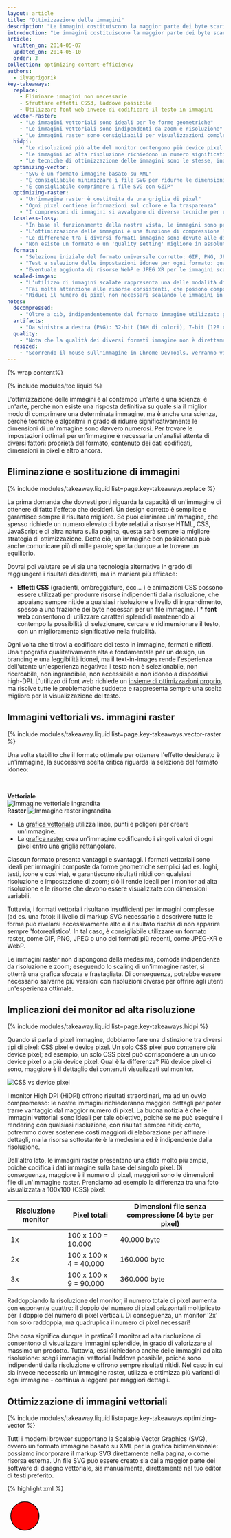 ```yaml
---
layout: article
title: "Ottimizzazione delle immagini"
description: "Le immagini costituiscono la maggior parte dei byte scaricati su una pagina Web e occupano spesso una parte significativa di spazio visivo. Di conseguenza, ottimizzare le immagini consente spesso di risparmiare byte e migliorare le prestazioni del sito Web: meno byte deve scaricare il browser, meno traffico si crea sulla larghezza di banda del client, più rapidamente il browser è in grado di scaricare e renderizzare contenuti utili sul monitor."
introduction: "Le immagini costituiscono la maggior parte dei byte scaricati su una pagina Web e occupano spesso una parte significativa di spazio visivo. Di conseguenza, ottimizzare le immagini consente spesso di risparmiare byte e migliorare le prestazioni del sito Web: meno byte deve scaricare il browser, meno traffico si crea sulla larghezza di banda del client, più rapidamente il browser è in grado di scaricare e renderizzare contenuti utili sul monitor."
article:
  written_on: 2014-05-07
  updated_on: 2014-05-10
  order: 3
collection: optimizing-content-efficiency
authors:
  - ilyagrigorik
key-takeaways:
  replace:
    - Eliminare immagini non necessarie
    - Sfruttare effetti CSS3, laddove possibile
    - Utilizzare font web invece di codificare il testo in immagini
  vector-raster:
    - "Le immagini vettoriali sono ideali per le forme geometriche"
    - "Le immagini vettoriali sono indipendenti da zoom e risoluzione"
    - "Le immagini raster sono consigliabili per visualizzazioni complesse e dettagliate, contenenti numerose forme irregolari"
  hidpi:
    - "Le risoluzioni più alte del monitor contengono più device pixel per CSS pixel"
    - "Le immagini ad alta risoluzione richiedono un numero significativamente più alto di pixel e byte"
    - "Le tecniche di ottimizzazione delle immagini sono le stesse, indipendentemente dalla risoluzione"
  optimizing-vector:
    - "SVG è un formato immagine basato su XML"
    - "È consigliabile minimizzare i file SVG per ridurne le dimensioni"
    - "È consigliabile comprimere i file SVG con GZIP"
  optimizing-raster:
    - "Un'immagine raster è costituita da una griglia di pixel"
    - "Ogni pixel contiene informazioni sul colore e la trasparenza"
    - "I compressori di immagini si avvalgono di diverse tecniche per ridurre il numero di bit necessari per pixel, riducendo quindi le dimensioni del file immagine"
  lossless-lossy:
    - "In base al funzionamento della nostra vista, le immagini sono perfette per la compressione lossy"
    - "L'ottimizzazione delle immagini è una funzione di compressione lossy e lossless"
    - "Le differenze tra i diversi formati immagine sono dovute alle diverse modalità e tipologie di algoritmi lossy e lossless utilizzati per l'ottimizzazione"
    - "Non esiste un formato o un 'quality setting' migliore in assoluto per tutte le immagini: ogni combinazione tra compressore e immagini produce un risultato unico"
  formats:
    - "Selezione iniziale del formato universale corretto: GIF, PNG, JPEG"
    - "Test e selezione delle impostazioni idonee per ogni formato: qualità, dimensioni palette, ecc..."
    - "Eventuale aggiunta di risorse WebP e JPEG XR per le immagini scalate per i client attuali"
  scaled-images:
    - "L'utilizzo di immagini scalate rappresenta una delle modalità di ottimizzazione più semplice ed efficace"
    - "Fai molta attenzione alle risorse consistenti, che possono comportare costi elevati"
    - "Riduci il numero di pixel non necessari scalando le immagini in base alle dimensioni del display"
notes:
  decompressed:
    - "Oltre a ciò, indipendentemente dal formato immagine utilizzato per il trasferimento dei dati dal server al client, quando l'immagine viene decodificata dal browser, ogni pixel occupa sempre 4 byte di memoria. Ciò può rappresentare un limite notevole per le immagini di grandi dimensioni e i dispositivi che non dispongono di memoria sufficiente, come ad esempio i dispositivi mobili entry level."
  artifacts:
    - "Da sinistra a destra (PNG): 32-bit (16M di colori), 7-bit (128 colori), 5-bit (32 colori). Immagini complesse con transizioni di colore graduali (gradienti, cielo, ecc... ) richiedono palette di colori più ampie per evitare artefatti visivi come l'effetto pixel del cielo nella visualizzazione a 5 bit. Al contrario, se l'immagine utilizza soltanto alcuni colori, una palette ampia spreca soltanto bit preziosi!"
  quality:
    - "Nota che la qualità dei diversi formati immagine non è direttamente paragonabile per via delle differenze presenti tra gli algoritmi utilizzati per la codificazione delle immagini: una qualità 90 JPEG produrrà un risultato molto diverso da una qualità 90 WebP. Di fatto, persino i livelli di qualità relativi al medesimo formato immagine possono produrre risultati visibilmente diversi in base al compressore utilizzato."
  resized:
    - "Scorrendo il mouse sull'immagine in Chrome DevTools, verranno visualizzate le dimensioni sia 'natural' che 'display' dell'immagine. Nell'esempio precedente, l'immagine da 300x260 pixel viene scaricata per poi essere tuttavia downscaled (ridotta) sul client alla visualizzazione."
---
```


{% wrap content%}

<style>
  img, video, object {
    max-width: 100%;
  }

  img.center {
    display: block;
    margin-left: auto;
    margin-right: auto;
  }
</style>

{% include modules/toc.liquid %}

L'ottimizzazione delle immagini è al contempo un'arte e una scienza: è un'arte, perché non esiste una risposta definitiva su quale sia il miglior modo di comprimere una determinata immagine, ma è anche una scienza, perché tecniche e algoritmi in grado di ridurre significativamente le dimensioni di un'immagine sono davvero numerosi. Per trovare le impostazioni ottimali per un'immagine è necessaria un'analisi attenta di diversi fattori: proprietà del formato, contenuto dei dati codificati, dimensioni in pixel e altro ancora.

## Eliminazione e sostituzione di immagini

{% include modules/takeaway.liquid list=page.key-takeaways.replace %}

La prima domanda che dovresti porti riguarda la capacità di un'immagine di ottenere di fatto l'effetto che desideri. Un design corretto è semplice e garantisce sempre il risultato migliore. Se puoi eliminare un'immagine, che spesso richiede un numero elevato di byte relativi a risorse HTML, CSS, JavaScript e di altra natura sulla pagina, questa sarà sempre la migliore strategia di ottimizzazione. Detto ciò, un'immagine ben posizionata può anche comunicare più di mille parole; spetta dunque a te trovare un equilibrio.

Dovrai poi valutare se vi sia una tecnologia alternativa in grado di raggiungere i risultati desiderati, ma in maniera più efficace:

* **Effetti CSS** (gradienti, ombreggiature, ecc... ) e animazioni CSS possono essere utilizzati per produrre risorse indipendenti dalla risoluzione, che appaiano sempre nitide a qualsiasi risoluzione e livello di ingrandimento, spesso a una frazione dei byte necessari per un file immagine.
I * **font web** consentono di utilizzare caratteri splendidi mantenendo al contempo la possibilità di selezionare, cercare e ridimensionare il testo, con un miglioramento significativo nella fruibilità.

Ogni volta che ti trovi a codificare del testo in immagine, fermati e rifletti. Una tipografia qualitativamente alta è fondamentale per un design, un branding e una leggibilità idonei, ma il text-in-images rende l'esperienza dell'utente un'esperienza negativa: il testo non è selezionabile, non ricercabile, non ingrandibile, non accessibile e non idoneo a dispositivi high-DPI. L'utilizzo di font web richiede un [insieme di ottimizzazioni proprio](https://www.igvita.com/2014/01/31/optimizing-web-font-rendering-performance/), ma risolve tutte le problematiche suddette e rappresenta sempre una scelta migliore per la visualizzazione del testo.


## Immagini vettoriali vs. immagini raster

{% include modules/takeaway.liquid list=page.key-takeaways.vector-raster %}

Una volta stabilito che il formato ottimale per ottenere l'effetto desiderato è un'immagine, la successiva scelta critica riguarda la selezione del formato idoneo:

&nbsp;

<div class="clear">
  <div class="g--half">
    <b>Vettoriale</b>
    <img class="center" src="images/vector-zoom.png" alt="Immagine vettoriale ingrandita">
  </div>

  <div class="g--half g--last">
    <b>Raster</b>
    <img src="images/raster-zoom.png" alt="Immagine raster ingrandita">
  </div>
</div>

* La [grafica vettoriale](http://en.wikipedia.org/wiki/Vector_graphics) utilizza linee, punti e poligoni per creare un'immagine.
* La [grafica raster](http://en.wikipedia.org/wiki/Raster_graphics) crea un'immagine codificando i singoli valori di ogni pixel entro una griglia rettangolare.

Ciascun formato presenta vantaggi e svantaggi. I formati vettoriali sono ideali per immagini composte da forme geometriche semplici (ad es. loghi, testi, icone e così via), e garantiscono risultati nitidi con qualsiasi risoluzione e impostazione di zoom; ciò li rende ideali per i monitor ad alta risoluzione e le risorse che devono essere visualizzate con dimensioni variabili.

Tuttavia, i formati vettoriali risultano insufficienti per immagini complesse (ad es. una foto): il livello di markup SVG necessario a descrivere tutte le forme può rivelarsi eccessivamente alto e il risultato rischia di non apparire sempre 'fotorealistico'. In tal caso, è consigliabile utilizzare un formato raster, come GIF, PNG, JPEG o uno dei formati più recenti, come JPEG-XR e WebP.

Le immagini raster non dispongono della medesima, comoda indipendenza da risoluzione e zoom; eseguendo lo scaling di un'immagine raster, si otterrà una grafica sfocata e frastagliata. Di conseguenza, potrebbe essere necessario salvarne più versioni con risoluzioni diverse per offrire agli utenti un'esperienza ottimale.


## Implicazioni dei monitor ad alta risoluzione

{% include modules/takeaway.liquid list=page.key-takeaways.hidpi %}

Quando si parla di pixel immagine, dobbiamo fare una distinzione tra diversi tipi di pixel: CSS pixel e device pixel. Un solo CSS pixel può contenere più device pixel; ad esempio, un solo CSS pixel può corrispondere a un unico device pixel o a più device pixel. Qual è la differenza? Più device pixel ci sono, maggiore è il dettaglio dei contenuti visualizzati sul monitor.

<img src="images/css-vs-device-pixels.png" class="center" alt="CSS vs device pixel">

I monitor High DPI (HiDPI) offrono risultati straordinari, ma ad un ovvio compromesso: le nostre immagini richiederanno maggiori dettagli per poter trarre vantaggio dal maggior numero di pixel. La buona notizia è che le immagini vettoriali sono ideali per tale obiettivo, poiché se ne può eseguire il rendering con qualsiasi risoluzione, con risultati sempre nitidi; certo, potremmo dover sostenere costi maggiori di elaborazione per affinare i dettagli, ma la risorsa sottostante è la medesima ed è indipendente dalla risoluzione.

Dall'altro lato, le immagini raster presentano una sfida molto più ampia, poiché codifica i dati immagine sulla base del singolo pixel. Di conseguenza, maggiore è il numero di pixel, maggiori sono le dimensioni file di un'immagine raster. Prendiamo ad esempio la differenza tra una foto visualizzata a 100x100 (CSS) pixel:

<table class="table-3">
<colgroup><col span="1"><col span="1"><col span="1"></colgroup>
<thead>
  <tr>
    <th>Risoluzione monitor</th>
    <th>Pixel totali</th>
    <th>Dimensioni file senza compressione (4 byte per pixel)</th>
  </tr>
</thead>
<tbody>
<tr>
  <td data-th="resolution">1x</td>
  <td data-th="total pixels">100 x 100 = 10.000</td>
  <td data-th="filesize">40.000 byte</td>
</tr>
<tr>
  <td data-th="resolution">2x</td>
  <td data-th="total pixels">100 x 100 x 4 = 40.000</td>
  <td data-th="filesize">160.000 byte</td>
</tr>
<tr>
  <td data-th="resolution">3x</td>
  <td data-th="total pixels">100 x 100 x 9 = 90.000</td>
  <td data-th="filesize">360.000 byte</td>
</tr>
</tbody>
</table>

Raddoppiando la risoluzione del monitor, il numero totale di pixel aumenta con esponente quattro: il doppio del numero di pixel orizzontali moltiplicato per il doppio del numero di pixel verticali. Di conseguenza, un monitor '2x' non solo raddoppia, ma quadruplica il numero di pixel necessari!

Che cosa significa dunque in pratica? I monitor ad alta risoluzione ci consentono di visualizzare immagini splendide, in grado di valorizzare al massimo un prodotto. Tuttavia, essi richiedono anche delle immagini ad alta risoluzione: scegli immagini vettoriali laddove possibile, poiché sono indipendenti dalla risoluzione e offrono sempre risultati nitidi. Nel caso in cui sia invece necessaria un'immagine raster, utilizza e ottimizza più varianti di ogni immagine - continua a leggere per maggiori dettagli.


## Ottimizzazione di immagini vettoriali

{% include modules/takeaway.liquid list=page.key-takeaways.optimizing-vector %}

Tutti i moderni browser supportano la Scalable Vector Graphics (SVG), ovvero un formato immagine basato su XML per la grafica bidimensionale: possiamo incorporare il markup SVG direttamente nella pagina, o come risorsa esterna. Un file SVG può essere creato sia dalla maggior parte dei software di disegno vettoriale, sia manualmente, direttamente nel tuo editor di testi preferito.

{% highlight xml %}
<?xml version="1.0" encoding="utf-8"?>
<!-- Generator: Adobe Illustrator 17.1.0, SVG Export Plug-In . SVG Version: 6.00 Build 0)  -->
<svg version="1.2" baseProfile="tiny" id="Layer_1" xmlns="http://www.w3.org/2000/svg" xmlns:xlink="http://www.w3.org/1999/xlink"
   x="0px" y="0px" viewBox="0 0 612 792" xml:space="preserve">
<g id="XMLID_1_">
  <g>
    <circle fill="red" stroke="black" stroke-width="2" stroke-miterlimit="10" cx="50" cy="50" r="40"/>
  </g>
</g>
</svg>
{% endhighlight %}

L'esempio precedente mostra la creazione di una forma circolare semplice con una linea nera di contorni e sfondo rosso, esportata da Adobe illustrator. Come puoi vedere, essa contiene molti metadati, quali informazioni sul layer, commenti e namespace XML, spesso non necessari per il rendering della risorsa nel browser. Di conseguenza, è sempre buona norma minimizzare i file SVG con uno strumento come [svgo](https://github.com/svg/svgo).

Nel caso illustrato, svgo riduce le dimensioni del file SVG generato con Illustrator del 58%, portandolo da 470 a 199 byte. Inoltre, dato che SVG è un formato basato su XML, possiamo applicare anche una compressione GZIP per ridurne le dimensioni per il trasferimento - assicurati che il server sia configurato per comprimere risorse SVG!


## Ottimizzazione di immagini raster

{% include modules/takeaway.liquid list=page.key-takeaways.optimizing-raster %}

Un'immagine raster consiste semplicemente in una griglia bidimensionale di singoli 'pixel'; ad es., un'immagine di 100x100 pixel è una sequenza di 10.000 pixel. Ogni pixel contiene a sua volta i valori '[RGBA](http://en.wikipedia.org/wiki/RGBA_color_space)': (R) canale rosso (red channel), (G) canale verde (green channel), (B) canale blu (blue channel e (A) canale alfa (della trasparenza - alpha channel).

Internamente, il browser attribuisce 256 valori (colori) a ogni canale, che si traducono in 8 bit per canale (2 ^ 8 = 256) e 4 byte per pixel (4 canali x 8 bit = 32 bit = 4 byte). Di conseguenza, conoscendo le dimensioni della griglia, possiamo facilmente calcolare le dimensioni del file.

* Un'immagine di 100 x 100px è composta da 10.000 pixel
* 10.000 pixel x 4 byte = 40.000 byte
* 40.000 byte / 1024 = 39 KB

^

{% include modules/remember.liquid title="Note" list=page.notes.decompressed %}

<table class="table-3">
<colgroup><col span="1"><col span="1"><col span="1"></colgroup>
<thead>
  <tr>
    <th>Dimensioni</th>
    <th>Pixel</th>
    <th>Dimensioni file</th>
  </tr>
</thead>
<tbody>
<tr>
  <td data-th="dimensions">100 x 100</td>
  <td data-th="pixels">10,000</td>
  <td data-th="file size">39 KB</td>
</tr>
<tr>
  <td data-th="dimensions">200 x 200</td>
  <td data-th="pixels">40,000</td>
  <td data-th="file size">156 KB</td>
</tr>
<tr>
  <td data-th="dimensions">300 x 300</td>
  <td data-th="pixels">90.000</td>
  <td data-th="file size">351 KB</td>
</tr>
<tr>
  <td data-th="dimensions">500 x 500</td>
  <td data-th="pixels">250.000</td>
  <td data-th="file size">977 KB</td>
</tr>
<tr>
  <td data-th="dimensions">800 x 800</td>
  <td data-th="pixels">640.000</td>
  <td data-th="file size">2500 KB</td>
</tr>
</tbody>
</table>

39 KB per un'immagine di 100x100 pixel possono non sembrare molti, ma le dimensioni del file aumentano rapidamente per immagini più grandi, rendendo tali risorse sia lente che costose da scaricare. Per fortuna, quello che abbiamo descritto finora è il formato immagine 'non compresso'. Che cosa possiamo fare per ridurre le dimensioni del file immagine?

Una strategia semplice consiste nel ridurre la profondità di bit (bit depth) dell'immagine da 8 bit per canale a una palette di colori inferiore: 8 bit per canale significa 256 valori per canale, per un totale di 16.777.216 (2563) colori. Che cosa succederebbe se riducessimo la palette a 256 colori? Avremmo bisogno di soli 8 bit totali per i canali RGB, risparmiando immediatamente due byte per pixel, ovvero con un risparmio di compressione del 50% rispetto ai 4 byte per pixel originali!

<img src="images/artifacts.png" class="center" alt="Artefatti di compressione">

{% include modules/remember.liquid title="Note" list=page.notes.artifacts %}

Una volta ottimizzati i dati memorizzati nei singoli pixel, possiamo farci ancora più furbi e osservare anche i pixel vicini: scopriremo così che molte immagini, in particolare le foto, hanno molti pixel vicini con colori simili, ad esempio per il cielo, per trame ripetitive, e così via. Utilizzando queste informazioni a nostro vantaggio, il compressore può applicare una '[codifica delta](http://en.wikipedia.org/wiki/Delta_encoding)', grazie alla quale, invece di immagazzinare i singoli valori per ogni pixel, possiamo immagazzinare la differenza tra pixel vicini: se i pixel adiacenti sono uguali, delta sarà 'zero', e dovremo immagazzinare un solo bit! Ma perché fermarsi qui?

L'occhio umano ha diversi livelli di sensibilità a colori diversi: possiamo ottimizzare i nostri colori tenendo conto di ciò e riducendo o aumentando la relativa palette.
I pixel 'adiacenti' formano una griglia bidimensionale, il che significa che ogni pixel ha più vicini: questo ci consente di migliorare ulteriormente la codifica delta.
Invece di guardare soltanto ai vicini diretti di ogni pixel, possiamo considerare interi blocchi di pixel vicini e codificare blocchi diversi con impostazioni diverse. E così via...

Come vedi, l'ottimizzazione delle immagini si fa rapidamente complessa (o divertente, a seconda della tua prospettiva) e rappresenta un'area attiva di ricerca accademica e commerciale. Le immagini occupano molti byte e si può ottenere molto sviluppando tecniche di compressione migliori! Se sei curioso di saperne di più, visita la [pagina Wikipedia](http://en.wikipedia.org/wiki/Image_compression) o consulta il [WebP compression techniques whitepaper](https://developers.google.com/speed/webp/docs/compression) per un esempio pratico.

In conclusione, ci troviamo di nuovo davanti ad argomenti molto interessanti ma prettamente accademici: in che modo tutto ciò può aiutarci ad ottimizzare le immagini sulle nostre pagine? Non siamo certamente in grado di poter inventare nuove tecniche di compressione, ma è importante capire le dimensioni del problema: pixel RGBA, profondità di bit e diverse tecniche di ottimizzazione. Tali concetti sono tutti fondamentali da comprendere e tenere a mente prima di discutere dei diversi formati di immagni raster.


## Compressione delle immagini lossless vs lossy

{% include modules/takeaway.liquid list=page.key-takeaways.lossless-lossy %}

Per alcuni tipi di dati, quali il codice sorgente di una pagina o un file eseguibile, è fondamentale che un compressore non alteri né perda alcuna informazione originale: un singolo bit di dati mancante o sbagliato può modificare completamente il contenuto del file o, ancora peggio, corromperlo irrimediabilmente. Per alcuni altri tipi di dati, quali immagini, audio e video, può essere assolutamente sufficiente fornire una rappresentazione 'approssimativa' dei dati originali.

Di fatto, per la modalità di funzionamento della vista, spesso possiamo cavarcela eliminando alcune informazioni su ogni pixel per poter ridurre le dimensioni file di un'immagine; ad es., i nostri occhi hanno una sensibilità diversa ai diversi colori, per cui possiamo utilizzare meno bit per codificarne alcuni. Di conseguenza, una tipica pipeline di ottimizzazione delle immagini è composta da due fasi:

1. L'immagine viene elaborata con un filtro '[lossy](http://en.wikipedia.org/wiki/Lossy_compression)' che elimina alcuni dati dei pixel
1. L'immagine viene elaborata con un filtro '[lossless](http://en.wikipedia.org/wiki/Lossless_compression)' che comprime i dati dei pixel

**La prima fase è facoltativa, e l'algoritmo esatto dipende dal particolare formato immagine, ma è importante capire che qualsiasi immagine può essere sottoposta a compressione lossy per ridurne le dimensioni.** Di fatto, la differenza tra i diversi formati immagine, quali GIF, PNG, JPEG e altri, risiede nella combinazione degli algoritmi specifici che utilizzano (o omettono) nell'applicazione delle fasi lossy e lossless.

Dunque, qual è la configurazione 'ottimale' dell'ottimizzazione lossy e lossless? La risposta dipende dal contenuto dell'immagine e dai tuoi stessi criteri, quale il rapporto tra dimensioni del file e artefatti introdotti dalla compressione lossy: in alcuni casi, è possibile che tu preferisca saltare l'ottimizzazione lossy per comunicare ogni dettaglio in modo fedele, mentre in altri potrai applicare un'ottimizzazione lossy incisiva per ridurre le dimensioni del file immagine. Dipende tutto dal tuo giudizio e dal contesto; non esiste una regola universale.

<img src="images/save-for-web.png" class="center" alt="Salvataggio per il web">

Per dare un esempio pratico, quando si utilizza un formato lossy come il JPEG, il compressore di norma offre un'impostazione 'qualità' personalizzabile (ad es. lo slider Qualità offerto dalla funzione 'Save for Web' in Adobe Photoshop), che di norma è un numero compreso tra 1 e 100 che controlla il funzionamento interno dell'insieme specifico di algoritmi lossy e lossless. Per un risultato migliore, prova a testare diverse impostazioni di qualità sulle tue immagini, e non temere di diminuirla: i risultati visivi sono spesso ottimi e le dimensioni del file possono ridursi notevolmente.

{% include modules/remember.liquid title="Note" list=page.notes.quality %}


## Selezione del formato immagine corretto

{% include modules/takeaway.liquid list=page.key-takeaways.formats %}

Oltre ai vari algoritmi di compressione lossy e lossless, formati immagine diversi supportano funzioni diverse, quali i canali di animazione e trasparenza (alfa). Di conseguenza, la scelta del 'formato giusto' per una data immagine risulta dalla combinazione tra i risultati visivi e i requisiti funzionali desiderati.


<table class="table-4">
<colgroup><col span="1"><col span="1"><col span="1"><col span="1"></colgroup>
<thead>
  <tr>
    <th>Formato</th>
    <th>Trasparenza</th>
    <th>Animazione</th>
    <th>Browser</th>
  </tr>
</thead>
<tbody>
<tr>
  <td data-th="format"><a href="http://en.wikipedia.org/wiki/Graphics_Interchange_Format">GIF</a></td>
  <td data-th="transparency">Sì</td>
  <td data-th="animation">Sì</td>
  <td data-th="browser">Tutti</td>
</tr>
<tr>
  <td data-th="format"><a href="http://en.wikipedia.org/wiki/Portable_Network_Graphics">PNG</a></td>
  <td data-th="transparency">Sì</td>
  <td data-th="animation">No</td>
  <td data-th="browser">Tutti</td>
</tr>
<tr>
  <td data-th="format"><a href="http://en.wikipedia.org/wiki/JPEG">JPEG</a></td>
  <td data-th="transparency">No</td>
  <td data-th="animation">No</td>
  <td data-th="browser">Tutti</td>
</tr>
<tr>
  <td data-th="format"><a href="http://en.wikipedia.org/wiki/JPEG_XR">JPEG XR</a></td>
  <td data-th="transparency">Sì</td>
  <td data-th="animation">Sì</td>
  <td data-th="browser">IE</td>
</tr>
<tr>
  <td data-th="format"><a href="http://en.wikipedia.org/wiki/WebP">WebP</a></td>
  <td data-th="transparency">Sì</td>
  <td data-th="animation">Sì</td>
  <td data-th="browser">Chrome, Opera, Android</td>
</tr>
</tbody>
</table>

I formati immagine supportati universalmente sono tre: GIF, PNG e JPEG. Oltre a questi, alcuni browser supportano anche formati più recenti, come WebP e JPEG XR, che offrono una compressione complessivamente migliore e ulteriori funzioni. Dunque, quale formato dovremmo utilizzare?

<img src="images/format-tree.png" class="center" alt="Salvataggio per il web">

1. **Hai bisogno dell'animazione? In caso affermativo, il formato GIF è l'unica scelta universale.**
  * Il formato GIF limita la palette di colori a 256 al massimo, rendendola una scelta insufficiente per la maggior parte delle immagini. Inoltre, PNG-8 offre una compressione migliori per immagini con una palette ridotta. Di conseguenza, il formato GIF è la risposta giusta solo quando è necessaria l'animazione.
1. **Hai necessità di preservare ogni minimo dettaglio alla risoluzione maggiore? Utilizza il formato PNG.**
  * Il formato PNG non applica alcun algoritmo di compressione lossy oltre alla scelta delle dimensioni della palette di colori. Di conseguenza, produce un'immagine di altissima qualità, ma con dimensioni file di gran lunga superiori rispetto ad altri formati. utilizzalo con giudizio.
  * Se la risorsa contiene immagini composte da forme geometriche, valuta la possibilità di convertirla in formato vettoriale (SVG)!
  * Se l'immagine contiene del testo, fermati a riflettere. Il testo in immagini non è selezionabile, ricercabile né 'ingrandibile'. Se devi riprodurre un elemento personalizzato (ad esempio per motivi di branding o altro), utilizza invece un font web.
1. **Stai ottimizzando una foto, uno screenshot o una risorsa simile? Utilizza il formato JPEG.**
  * Il formato JPEG si avvale di una combinazione tra ottimizzazione lossy e lossless per ridurre le dimensioni del file immagine. Prova diversi livelli di qualità JPEG per trovare il miglior compromesso tra qualità e dimensioni file per la risorsa.

Infine, una volta stabilito il formato immagine ottimale e le relative impostazioni per ogni risorsa, valuta se aggiungere un'ulteriore variante codificata in WebP e JPEG XR. Entrambi i formati sono nuovi e, sfortunatamente, non sono (ancora) universalmente supportati da tutti i browser, ma possono comunque offrire risparmi non indifferenti ai nuovi client; ad esempio, in media WebP offre una [diminuzione del 30% delle dimensioni file] (https://developers.google.com/speed/webp/docs/webp_study) rispetto a un'immagine JPEG analoga.

Poiché né il WebP, né il JPEG XR sono universalmente supportati, dovrai aggiungere ulteriori operazioni logiche alla tua applicazione o ai tuoi server per fornire la risorsa corretta:

* Alcuni CDN offrono un servizio di ottimizzazione delle immagini, incluso il salvataggio come JPEG XR e WebP.
* Alcuni strumenti open-source (ad es. PageSpeed per Apache o Nginx) automatizzano ottimizzazione, conversione e fornitura di risorse idonee.
* Puoi aggiungere ulteriori operazioni logiche per individuare il client, verificare i formati supportati e fornire il miglior formato immagine disponibile.

Ricorda infine che, se stai utilizzando una Webview per il rendering dei contenuti nella tua applicazione nativa, allora hai il pieno controllo del client e puoi utilizzare esclusivamente WebP! Facebook, Google+ e molti altri utilizzano il formato WebP per tutte le immagini contenute nelle proprie applicazioni; i risparmi rendono la scelta decisamente conveniente. Per saperne di più sul formato WebP, guarda la presentazione [WebP: Deploying Faster, Smaller, and More Beautiful Images](https://www.youtube.com/watch?v=pS8udLMOOaE) di Google I/O 2013.


## Regolazione di parametri e strumenti

Non esiste un formato immagine, uno strumento o un insieme di parametri di ottimizzazione perfetto, applicabile a qualunque immagine. Per ottenere risultati migliori, dovrai scegliere il formato e le relative impostazioni in base ai contenuti dell'immagine, nonché ai relativi requisiti visivi e tecnici.

<table class="table-2">
<colgroup><col span="1"><col span="1"></colgroup>
<thead>
  <tr>
    <th>Strumento</th>
    <th>Descrizione</th>
  </tr>
</thead>
<tbody>
<tr>
  <td data-th="tool"><a href="http://www.lcdf.org/gifsicle/">gifsicle</a></td>
  <td data-th="description">create and optimize GIF images</td>
</tr>
<tr>
  <td data-th="tool"><a href="http://jpegclub.org/jpegtran/">jpegtran</a></td>
  <td data-th="description">optimize JPEG images</td>
</tr>
<tr>
  <td data-th="tool"><a href="http://optipng.sourceforge.net/">optipng</a></td>
  <td data-th="description">lossless PNG optimization</td>
</tr>
<tr>
  <td data-th="tool"><a href="http://pngquant.org/">pngquant</a></td>
  <td data-th="description">lossy PNG optimization</td>
</tr>
</tbody>
</table>


Non avere timore di sperimentare diversi parametri per ogni compressore. Riduci la qualità, guarda il risultato, quindi annulla e ripeti. Una volta trovato un insieme di impostazioni idoneo, potrai applicarlo ad altre immagini simili sul tuo sito, ma non dare per scontato che tutte le immagini debbano essere compresse con le medesime impostazioni.


## Utilizzo di immagini scalate

{% include modules/takeaway.liquid list=page.key-takeaways.scaled-images %}

L'ottimizzazione delle immagini si basa su due criteri: ottimizzare il numero di byte utilizzato per codificare ogni pixel e ottimizzare il numero totale di pixel: le dimensioni del file immagine risultano semplicemente dal numero di pixel totali moltiplicato per il numero di byte utilizzati per codificare ogni pixel. Né più, né meno.

Di conseguenza, una delle tecniche di ottimizzazione delle immagini più semplice ed efficace consiste nell'assicurarsi di non utilizzare più pixel di quelli necessari per visualizzare la risorsa alle dimensioni desiderate sul browser. Semplice, vero? Sfortunatamente, la maggior parte delle pagine non passa il test per molte delle immagini in esse contenute: di norma, le risorse sono troppo grosse e si affidano allo scaling del browser, che consuma anche risorse CPU extra, visualizzandole con una risoluzione inferiore.

<img src="images/resized-image.png" class="center" alt="Immagine ridimensionata">

{% include modules/remember.liquid title="Note" list=page.notes.resized %}

L'utilizzo di pixel non necessari solo per lasciare al browser lo scaling dell'immagine al posto nostro si traduce in un'enorme opportunità mancata di ridurre e ottimizzare il numero di byte totali richiesti per il rendering della pagina. Nota inoltre che il ridimensionamento non interessa solo il numero di pixel di cui l'immagine viene ridotta, ma anche le sue dimensioni 'natural'.

<table class="table-3">
<colgroup><col span="1"><col span="1"><col span="1"></colgroup>
<thead>
  <tr>
    <th>Dimensioni "natural"</th>
    <th>Dimensioni "display"</th>
    <th>Pixel non necessari</th>
  </tr>
</thead>
<tbody>
<tr>
  <td data-th="natural">110 x 110</td>
  <td data-th="display">100 x 100</td>
  <td data-th="overhead">110 x 110 - 100 x 100 = 2100</td>
</tr>
<tr>
  <td data-th="natural">410 x 410</td>
  <td data-th="display">400 x 400</td>
  <td data-th="overhead">410 x 410 - 400 x 400 = 8100</td>
</tr>
<tr>
  <td data-th="natural">810 x 810</td>
  <td data-th="display">800 x 800</td>
  <td data-th="overhead">810 x 810 - 800 x 800 = 16100</td>
</tr>
</tbody>
</table>

Nota che, in tutti e tre i casi precedenti, la dimensione display è 'più piccola di soli 10 pixel' rispetto alla dimensione natural dell'immagine. Tuttavia, il numero di pixel extra che dovremmo codificare e inviare è di gran lunga superiore a quelli massimi per le dimensioni natural! Di conseguenza, mentre potresti non riuscire a garantire che ogni singola risorsa venga visualizzata alle dimensioni display corrette, **dovresti assicurarti che il numero di pixel non necessari sia minimo e che le risorse più consistenti, in particolare, siano visualizzate con dimensioni il più vicine possibile alle dimensioni display.**

## Checklist di ottimizzazione delle immagini

L'ottimizzazione delle immagini è al contempo un'arte e una scienza: è un'arte, perché non esiste una risposta definitiva su quale sia il miglior modo di comprimere una determinata immagine, ma è anche una scienza, perché esistono tecniche e algoritmi in grado di ridurre significativamente le dimensioni di un'immagine.

Alcuni suggerimenti e tecniche da tenere a mente nell'ottimizzazione di immagini:

* **Prediligi i formati vettoriali:** le immagini vettoriali sono indipendenti da risoluzione e scaling e sono quindi perfette per il mondo dell'alta risoluzione e dei multi-device.
* **Minimizza e comprimi le risorse SVG:** Il markup XML prodotto dalla maggior parte dei software di progettazione contiene spesso metadati non necessari che possono essere rimossi; assicurati che i tuoi server siano configurati per applicare la compressione GZIP alle risorse SVG.
* **Scegli il formato raster migliore:** definisci i tuoi requisiti funzionali e seleziona quello idoneo per ogni singola risorsa.
* **Effettua dei test per trovare la qualità ottimale per i formati raster:** non avere timore di ridurre le impostazioni 'qualità'; i risultati sono spesso ottimi e i byte possono ridursi notevolmente.
* **Rimuovi i metadati delle immagini non necessari:** molte immagini raster contengono metadati non necessari riguardanti la risorsa: geoinformazioni, informazioni video, e così via. Utilizza gli strumenti idonei per rimuovere tali dati.
* **Utilizza immagini scalate:** ridimensiona le immagini sul server e assicurati che le dimensioni 'display' siano il più vicine possibile alle dimensioni 'natural' dell'immagine. Presta particolare attenzione alle immagini grandi, che comportano costi maggiori una volta ridimensionate!
* **Automatizza, automatizza, automatizza:** investi in infrastrutture e strumenti automatizzati, in grado di garantirti che le tue immagini siano sempre ottimizzate.


{% include modules/nextarticle.liquid %}

{% endwrap %}

